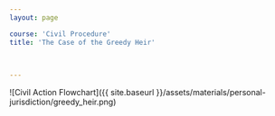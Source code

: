 ```yaml
---
layout: page

course: 'Civil Procedure'
title: 'The Case of the Greedy Heir'
 

  
---
```


![Civil Action Flowchart]({{ site.baseurl }}/assets/materials/personal-jurisdiction/greedy_heir.png)